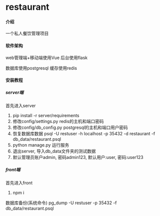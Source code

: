 # restaurant

#### 介绍
一个私人餐饮管理项目

#### 软件架构
web管理端+移动端使用Vue
后台使用flask

数据库使用postgresql
缓存使用redis

#### 安装教程

##### server端
首先进入server
1.  pip install -r server/requirements
2.  修改config/settings.py redis的主机和端口密码
3.  修改config/db_config.py postgresql的主机和端口用户密码
4.  恢复数据库数据 psql -U restuser -h localhost -p 35432 -d restaurant -f db_data/restaurant.psql
5.  python manage.py 运行服务
6.  退出server, 导入db_data文件夹的测试数据
7.  默认管理员账户admin, 密码admin123, 默认用户:user, 密码:user123

##### front端
首先进入front
1.  npm i


数据库备份(系统命令)
pg_dump -U restuser -p 35432 -f db_data/restaurant.psql
